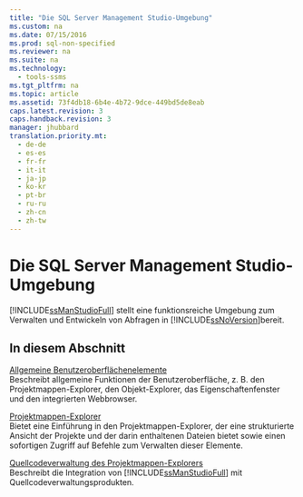```yaml
---
title: "Die SQL Server Management Studio-Umgebung"
ms.custom: na
ms.date: 07/15/2016
ms.prod: sql-non-specified
ms.reviewer: na
ms.suite: na
ms.technology: 
  - tools-ssms
ms.tgt_pltfrm: na
ms.topic: article
ms.assetid: 73f4db18-6b4e-4b72-9dce-449bd5de8eab
caps.latest.revision: 3
caps.handback.revision: 3
manager: jhubbard
translation.priority.mt: 
  - de-de
  - es-es
  - fr-fr
  - it-it
  - ja-jp
  - ko-kr
  - pt-br
  - ru-ru
  - zh-cn
  - zh-tw
---
```

# Die SQL Server Management Studio-Umgebung
[!INCLUDE[ssManStudioFull](../content/includes/ssManStudioFull_md.md)] stellt eine funktionsreiche Umgebung zum Verwalten und Entwickeln von Abfragen in [!INCLUDE[ssNoVersion](../content/includes/ssNoVersion_md.md)]bereit.  
  
## In diesem Abschnitt  
[Allgemeine Benutzeroberflächenelemente](../content/General-User-Interface-Elements.md)  
Beschreibt allgemeine Funktionen der Benutzeroberfläche, z. B. den Projektmappen-Explorer, den Objekt-Explorer, das Eigenschaftenfenster und den integrierten Webbrowser.  
  
[Projektmappen-Explorer](../content/Solution-Explorer.md)  
Bietet eine Einführung in den Projektmappen-Explorer, der eine strukturierte Ansicht der Projekte und der darin enthaltenen Dateien bietet sowie einen sofortigen Zugriff auf Befehle zum Verwalten dieser Elemente.  
  
[Quellcodeverwaltung des Projektmappen-Explorers](https://msdn.microsoft.com/en-us/library/ms173879.aspx)  
Beschreibt die Integration von [!INCLUDE[ssManStudioFull](../content/includes/ssManStudioFull_md.md)] mit Quellcodeverwaltungsprodukten.  
  
